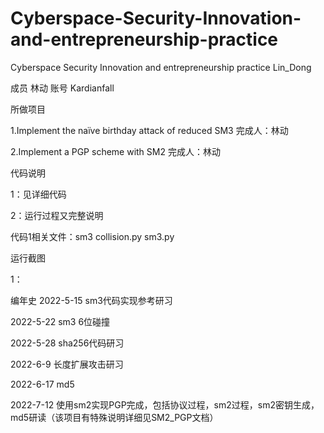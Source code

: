 # Cyberspace-Security-Innovation-and-entrepreneurship-practice
Cyberspace Security Innovation and entrepreneurship practice
Lin_Dong 

成员 林动 账号 Kardianfall

所做项目

1.Implement the naïve birthday attack of reduced SM3 完成人：林动

2.Implement a PGP scheme with SM2 完成人：林动

代码说明

1：见详细代码

2：运行过程又完整说明

代码1相关文件：sm3 collision.py     sm3.py

运行截图

1：



编年史
2022-5-15 sm3代码实现参考研习

2022-5-22 sm3 6位碰撞

2022-5-28 sha256代码研习

2022-6-9 长度扩展攻击研习

2022-6-17 md5

2022-7-12 使用sm2实现PGP完成，包括协议过程，sm2过程，sm2密钥生成，md5研读（该项目有特殊说明详细见SM2_PGP文档）
